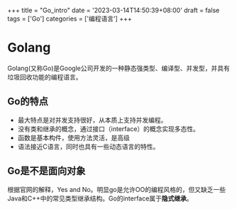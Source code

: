 +++
title = "Go_intro"
date = '2023-03-14T14:50:39+08:00'
draft = false
tags = ['Go']
categories = ['编程语言']
+++

# Golang
Golang(又称Go)是Google公司开发的一种静态强类型、编译型、并发型，并具有垃圾回收功能的编程语言。

## Go的特点
- 最大特点是对并发支持很好，从本质上支持并发编程。
- 没有类和继承的概念，通过接口（interface）的概念实现多态性。
- 函数是基本构件，使用方法灵活，是高级
- 语法接近C语言，同时也具有一些动态语言的特性。

## Go是不是面向对象
根据官网的解释，Yes and No。明显go是允许OO的编程风格的，但又缺乏一些Java和C++中的常见类型继承结构。Go的interface属于**隐式继承**。
